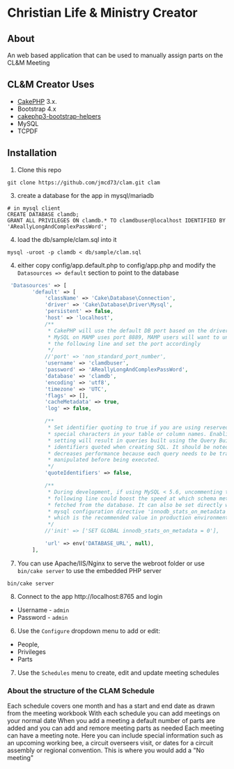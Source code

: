 # Christian Life & Ministry Creator

## About
An web based application that can be used to manually assign parts on the CL&M Meeting

## CL&M Creator Uses
* [CakePHP](http://cakephp.org) 3.x.
* Bootstrap 4.x
* [cakephp3-bootstrap-helpers](https://github.com/Holt59/cakephp3-bootstrap-helpers/tree/4.0.1-alpha)
* MySQL
* TCPDF



## Installation

1. Clone this repo
```
git clone https://github.com/jmcd73/clam.git clam
```
3. create a database for the app in mysql/mariadb
```
# in mysql client
CREATE DATABASE clamdb;
GRANT ALL PRIVILEGES ON clamdb.* TO clamdbuser@localhost IDENTIFIED BY 'AReallyLongAndComplexPassWord';
```

4.  load the db/sample/clam.sql into it
```
mysql -uroot -p clamdb < db/sample/clam.sql
```
4. either copy config/app.default.php to config/app.php and modify the `Datasources => default` section to point to the database
```php
 'Datasources' => [
        'default' => [
            'className' => 'Cake\Database\Connection',
            'driver' => 'Cake\Database\Driver\Mysql',
            'persistent' => false,
            'host' => 'localhost',
            /**
             * CakePHP will use the default DB port based on the driver selected
             * MySQL on MAMP uses port 8889, MAMP users will want to uncomment
             * the following line and set the port accordingly
             */
            //'port' => 'non_standard_port_number',
            'username' => 'clamdbuser',
            'password' => 'AReallyLongAndComplexPassWord',
            'database' => 'clamdb',
            'encoding' => 'utf8',
            'timezone' => 'UTC',
            'flags' => [],
            'cacheMetadata' => true,
            'log' => false,

            /**
             * Set identifier quoting to true if you are using reserved words or
             * special characters in your table or column names. Enabling this
             * setting will result in queries built using the Query Builder having
             * identifiers quoted when creating SQL. It should be noted that this
             * decreases performance because each query needs to be traversed and
             * manipulated before being executed.
             */
            'quoteIdentifiers' => false,

            /**
             * During development, if using MySQL < 5.6, uncommenting the
             * following line could boost the speed at which schema metadata is
             * fetched from the database. It can also be set directly with the
             * mysql configuration directive 'innodb_stats_on_metadata = 0'
             * which is the recommended value in production environments
             */
            //'init' => ['SET GLOBAL innodb_stats_on_metadata = 0'],

            'url' => env('DATABASE_URL', null),
        ],

```

7. You can use Apache/IIS/Nginx to serve the webroot folder or use `bin/cake server` to use the embedded PHP server
```
bin/cake server
```
8. Connect to the app http://localhost:8765 and login
* Username - `admin`
* Password - `admin`

6. Use the `Configure` dropdown menu to add or edit:
*  People,
*  Privileges
*  Parts

7. Use the `Schedules` menu to create, edit and update meeting schedules

### About the structure of the CLAM Schedule
Each schedule covers one month and has a start and end date as drawn from the meeting workbook
With each schedule you can add meetings on your normal date
When you add a meeting a default number of parts are added and you can add and remore meeting parts as needed
Each meeting can have a meeting note. Here you can include special information such as an upcoming working bee, a circuit overseers visit, or dates for a circuit assembly or regional convention. This is where you would add a "No meeting" 







